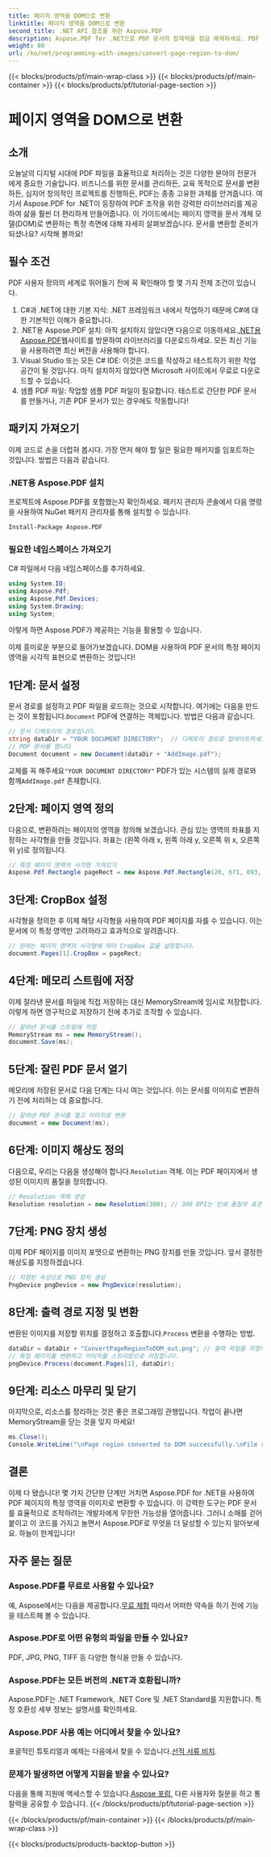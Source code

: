 ```yaml
---
title: 페이지 영역을 DOM으로 변환
linktitle: 페이지 영역을 DOM으로 변환
second_title: .NET API 참조를 위한 Aspose.PDF
description: Aspose.PDF for .NET으로 PDF 문서의 잠재력을 잠금 해제하세요. PDF 영역을 이미지로 변환하고 워크플로를 향상하세요.
weight: 80
url: /ko/net/programming-with-images/convert-page-region-to-dom/
---
```


{{< blocks/products/pf/main-wrap-class >}}
{{< blocks/products/pf/main-container >}}
{{< blocks/products/pf/tutorial-page-section >}}

# 페이지 영역을 DOM으로 변환

## 소개

오늘날의 디지털 시대에 PDF 파일을 효율적으로 처리하는 것은 다양한 분야의 전문가에게 중요한 기술입니다. 비즈니스를 위한 문서를 관리하든, 교육 목적으로 문서를 변환하든, 심지어 창의적인 프로젝트를 진행하든, PDF는 종종 고유한 과제를 안겨줍니다. 여기서 Aspose.PDF for .NET이 등장하여 PDF 조작을 위한 강력한 라이브러리를 제공하여 삶을 훨씬 더 편리하게 만들어줍니다. 이 가이드에서는 페이지 영역을 문서 개체 모델(DOM)로 변환하는 특정 측면에 대해 자세히 살펴보겠습니다. 문서를 변환할 준비가 되셨나요? 시작해 볼까요!

## 필수 조건

PDF 사용자 정의의 세계로 뛰어들기 전에 꼭 확인해야 할 몇 가지 전제 조건이 있습니다.
1. C#과 .NET에 대한 기본 지식: .NET 프레임워크 내에서 작업하기 때문에 C#에 대한 기본적인 이해가 중요합니다.
2.  .NET용 Aspose.PDF 설치: 아직 설치하지 않았다면 다음으로 이동하세요.[.NET용 Aspose.PDF](https://releases.aspose.com/pdf/net/)웹사이트를 방문하여 라이브러리를 다운로드하세요. 모든 최신 기능을 사용하려면 최신 버전을 사용해야 합니다.
3. Visual Studio 또는 모든 C# IDE: 이것은 코드를 작성하고 테스트하기 위한 작업 공간이 될 것입니다. 아직 설치하지 않았다면 Microsoft 사이트에서 무료로 다운로드할 수 있습니다.
4. 샘플 PDF 파일: 작업할 샘플 PDF 파일이 필요합니다. 테스트로 간단한 PDF 문서를 만들거나, 기존 PDF 문서가 있는 경우에도 작동합니다!

## 패키지 가져오기

이제 코드로 손을 더럽혀 봅시다. 가장 먼저 해야 할 일은 필요한 패키지를 임포트하는 것입니다. 방법은 다음과 같습니다.

### .NET용 Aspose.PDF 설치
프로젝트에 Aspose.PDF를 포함했는지 확인하세요. 패키지 관리자 콘솔에서 다음 명령을 사용하여 NuGet 패키지 관리자를 통해 설치할 수 있습니다.
```bash
Install-Package Aspose.PDF
```

### 필요한 네임스페이스 가져오기
C# 파일에서 다음 네임스페이스를 추가하세요.
```csharp
using System.IO;
using Aspose.Pdf;
using Aspose.Pdf.Devices;
using System.Drawing;
using System;
```

이렇게 하면 Aspose.PDF가 제공하는 기능을 활용할 수 있습니다.

이제 흥미로운 부분으로 들어가보겠습니다. DOM을 사용하여 PDF 문서의 특정 페이지 영역을 시각적 표현으로 변환하는 것입니다!

## 1단계: 문서 설정
 문서 경로를 설정하고 PDF 파일을 로드하는 것으로 시작합니다. 여기에는 다음을 만드는 것이 포함됩니다.`Document` PDF에 연결하는 객체입니다. 방법은 다음과 같습니다.

```csharp
// 문서 디렉토리의 경로입니다.
string dataDir = "YOUR DOCUMENT DIRECTORY";  // 디렉토리 경로로 업데이트하세요
// PDF 문서를 엽니다
Document document = new Document(dataDir + "AddImage.pdf");
```

 교체를 꼭 해주세요`"YOUR DOCUMENT DIRECTORY"` PDF가 있는 시스템의 실제 경로와 함께`AddImage.pdf` 존재합니다.

## 2단계: 페이지 영역 정의
다음으로, 변환하려는 페이지의 영역을 정의해 보겠습니다. 관심 있는 영역의 좌표를 지정하는 사각형을 만들 것입니다. 좌표는 (왼쪽 아래 x, 왼쪽 아래 y, 오른쪽 위 x, 오른쪽 위 y)로 정의됩니다.

```csharp
// 특정 페이지 영역의 사각형 가져오기
Aspose.Pdf.Rectangle pageRect = new Aspose.Pdf.Rectangle(20, 671, 693, 1125);
```

## 3단계: CropBox 설정
사각형을 정의한 후 이제 해당 사각형을 사용하여 PDF 페이지를 자를 수 있습니다. 이는 문서에 이 특정 영역만 고려하라고 효과적으로 알려줍니다.

```csharp
// 원하는 페이지 영역의 사각형에 따라 CropBox 값을 설정합니다.
document.Pages[1].CropBox = pageRect;
```

## 4단계: 메모리 스트림에 저장
이제 잘라낸 문서를 파일에 직접 저장하는 대신 MemoryStream에 임시로 저장합니다. 이렇게 하면 영구적으로 저장하기 전에 추가로 조작할 수 있습니다.

```csharp
// 잘라낸 문서를 스트림에 저장
MemoryStream ms = new MemoryStream();
document.Save(ms);
```

## 5단계: 잘린 PDF 문서 열기
메모리에 저장된 문서로 다음 단계는 다시 여는 것입니다. 이는 문서를 이미지로 변환하기 전에 처리하는 데 중요합니다.

```csharp
// 잘라낸 PDF 문서를 열고 이미지로 변환
document = new Document(ms);
```

## 6단계: 이미지 해상도 정의
다음으로, 우리는 다음을 생성해야 합니다.`Resolution` 객체. 이는 PDF 페이지에서 생성된 이미지의 품질을 정의합니다.

```csharp
// Resolution 객체 생성
Resolution resolution = new Resolution(300); // 300 DPI는 인쇄 품질의 표준입니다.
```

## 7단계: PNG 장치 생성
이제 PDF 페이지를 이미지 포맷으로 변환하는 PNG 장치를 만들 것입니다. 앞서 결정한 해상도를 지정하겠습니다.

```csharp
// 지정된 속성으로 PNG 장치 생성
PngDevice pngDevice = new PngDevice(resolution);
```

## 8단계: 출력 경로 지정 및 변환
변환된 이미지를 저장할 위치를 결정하고 호출합니다.`Process` 변환을 수행하는 방법.

```csharp
dataDir = dataDir + "ConvertPageRegionToDOM_out.png"; // 출력 파일을 지정하세요
// 특정 페이지를 변환하고 이미지를 스트리밍으로 저장합니다.
pngDevice.Process(document.Pages[1], dataDir);
```

## 9단계: 리소스 마무리 및 닫기
마지막으로, 리소스를 정리하는 것은 좋은 프로그래밍 관행입니다. 작업이 끝나면 MemoryStream을 닫는 것을 잊지 마세요!

```csharp
ms.Close();
Console.WriteLine("\nPage region converted to DOM successfully.\nFile saved at " + dataDir);
```

## 결론

이제 다 됐습니다! 몇 가지 간단한 단계만 거치면 Aspose.PDF for .NET을 사용하여 PDF 페이지의 특정 영역을 이미지로 변환할 수 있습니다. 이 강력한 도구는 PDF 문서를 효율적으로 조작하려는 개발자에게 무한한 가능성을 열어줍니다. 그러니 소매를 걷어붙이고 이 코드를 가지고 놀면서 Aspose.PDF로 무엇을 더 달성할 수 있는지 알아보세요. 하늘이 한계입니다!

## 자주 묻는 질문

### Aspose.PDF를 무료로 사용할 수 있나요?  
 예, Aspose에서는 다음을 제공합니다.[무료 체험](https://releases.aspose.com/) 따라서 어떠한 약속을 하기 전에 기능을 테스트해 볼 수 있습니다.

### Aspose.PDF로 어떤 유형의 파일을 만들 수 있나요?  
PDF, JPG, PNG, TIFF 등 다양한 형식을 만들 수 있습니다. 

### Aspose.PDF는 모든 버전의 .NET과 호환됩니까?  
Aspose.PDF는 .NET Framework, .NET Core 및 .NET Standard를 지원합니다. 특정 호환성 세부 정보는 설명서를 확인하세요.

### Aspose.PDF 사용 예는 어디에서 찾을 수 있나요?  
 포괄적인 튜토리얼과 예제는 다음에서 찾을 수 있습니다.[선적 서류 비치](https://reference.aspose.com/pdf/net/).

### 문제가 발생하면 어떻게 지원을 받을 수 있나요?  
 다음을 통해 지원에 액세스할 수 있습니다.[Aspose 포럼](https://forum.aspose.com/c/pdf/10), 다른 사용자와 질문을 하고 통찰력을 공유할 수 있습니다.
{{< /blocks/products/pf/tutorial-page-section >}}

{{< /blocks/products/pf/main-container >}}
{{< /blocks/products/pf/main-wrap-class >}}

{{< blocks/products/products-backtop-button >}}
